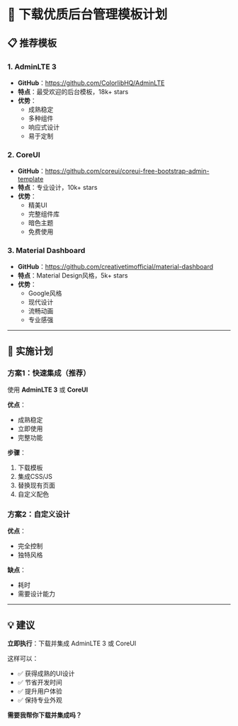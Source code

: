 # 🎨 下载优质后台管理模板计划

## 📋 推荐模板

### 1. AdminLTE 3
- **GitHub**：https://github.com/ColorlibHQ/AdminLTE
- **特点**：最受欢迎的后台模板，18k+ stars
- **优势**：
  - 成熟稳定
  - 多种组件
  - 响应式设计
  - 易于定制

### 2. CoreUI
- **GitHub**：https://github.com/coreui/coreui-free-bootstrap-admin-template
- **特点**：专业设计，10k+ stars
- **优势**：
  - 精美UI
  - 完整组件库
  - 暗色主题
  - 免费使用

### 3. Material Dashboard
- **GitHub**：https://github.com/creativetimofficial/material-dashboard
- **特点**：Material Design风格，5k+ stars
- **优势**：
  - Google风格
  - 现代设计
  - 流畅动画
  - 专业感强

---

## 🚀 实施计划

### 方案1：快速集成（推荐）
使用 **AdminLTE 3** 或 **CoreUI**

**优点**：
- 成熟稳定
- 立即使用
- 完整功能

**步骤**：
1. 下载模板
2. 集成CSS/JS
3. 替换现有页面
4. 自定义配色

### 方案2：自定义设计
**优点**：
- 完全控制
- 独特风格

**缺点**：
- 耗时
- 需要设计能力

---

## 💡 建议

**立即执行**：下载并集成 AdminLTE 3 或 CoreUI

这样可以：
- ✅ 获得成熟的UI设计
- ✅ 节省开发时间
- ✅ 提升用户体验
- ✅ 保持专业外观

**需要我帮你下载并集成吗？**

